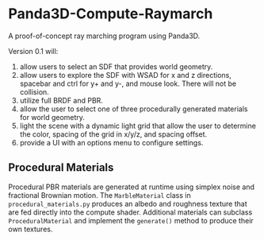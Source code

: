 # Panda3D-Compute-Raymarch

A proof-of-concept ray marching program using Panda3D.

Version 0.1 will:

1. allow users to select an SDF that provides world geometry.
2. allow users to explore the SDF with WSAD for x and z directions, spacebar and ctrl for y+ and y-, and mouse look. There will not be collision.
3. utilize full BRDF and PBR.
4. allow the user to select  one of three procedurally generated materials for world geometry.
5. light the scene with a dynamic light grid that allow the user to determine the color, spacing of the grid in x/y/z, and spacing offset.
6. provide a UI with an options menu to configure settings.

## Procedural Materials

Procedural PBR materials are generated at runtime using simplex noise and
fractional Brownian motion. The `MarbleMaterial` class in `procedural_materials.py`
produces an albedo and roughness texture that are fed directly into the compute
shader. Additional materials can subclass `ProceduralMaterial` and implement the
`generate()` method to produce their own textures.
